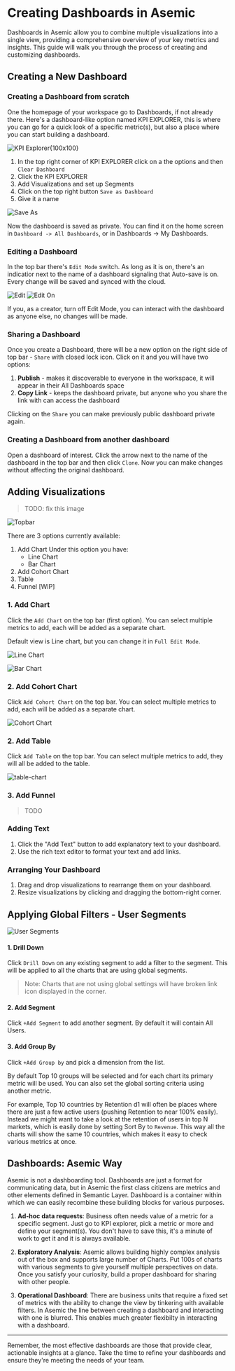 # Creating Dashboards in Asemic

Dashboards in Asemic allow you to combine multiple visualizations into a single view, providing a comprehensive overview of your key metrics and insights. This guide will walk you through the process of creating and customizing dashboards.

## Creating a New Dashboard

### Creating a Dashboard from scratch

One the homepage of your workspace go to Dashboards, if not already there. Here's a dashboard-like option named KPI EXPLORER, this is where you can go for a quick look of a specific metric(s), but also a place where you can start building a dashboard.

![KPI Explorer](../assets/kpi-explorer.png){100x100}

1. In the top right corner of KPI EXPLORER click on a the options and then `Clear Dashboard`
2. Click the KPI EXPLORER
3. Add Visualizations and set up Segments
4. Click on the top right button `Save as Dashboard`
5. Give it a name

![Save As](../assets/save-as-dashboard.png)

Now the dashboard is saved as private. You can find it on the home screen in `Dashboard -> All Dashboards`, or in Dashboards -> My Dashboards.

### Editing a Dashboard

In the top bar there's `Edit Mode` switch. As long as it is on, there's an indicatior next to the name of a dashboard signaling that Auto-save is on. Every change will be saved and synced with the cloud.

![Edit](../assets/edit-switch.png)
![Edit On](../assets/edit-switch-on.png)

If you, as a creator, turn off Edit Mode, you can interact with the dashboard as anyone else, no changes will be made.

### Sharing a Dashboard

Once you create a Dashboard, there will be a new option on the right side of top bar - `Share` with closed lock icon. Click on it and you will have two options:
1. __Publish__ - makes it discoverable to everyone in the workspace, it will appear in their All Dashboards space
2. __Copy Link__ - keeps the dashboard private, but anyone who you share the link with can access the dashboard

Clicking on the `Share` you can make previously public dashboard private again.

### Creating a Dashboard from another dashboard

Open a dashboard of interest. Click the arrow next to the name of the dashboard in the top bar and then click `Clone`. Now you can make changes without affecting the original dashboard.

## Adding Visualizations

> TODO: fix this image

![Topbar](../assets/topbar.png)

There are 3 options currently available:
1. Add Chart
   Under this option you have:
   - Line Chart
   - Bar Chart
2. Add Cohort Chart
3. Table
4. Funnel [WIP]

### 1. Add Chart

Click the `Add Chart` on the top bar (first option). You can select multiple metrics to add, each will be added as a separate chart.

Default view is Line chart, but you can change it in `Full Edit Mode`.

![Line Chart](../assets/line-chart.png)

![Bar Chart](../assets/bar-chart)

### 2. Add Cohort Chart

Click `Add Cohort Chart` on the top bar. You can select multiple metrics to add, each will be added as a separate chart.

![Cohort Chart](../assets/cohort-chart.png)

### 2. Add Table

Click `Add Table` on the top bar. You can select multiple metrics to add, they will all be added to the table.

![table-chart](../assets/table-chart.png)

### 3. Add Funnel

> TODO


### Adding Text

1. Click the "Add Text" button to add explanatory text to your dashboard.
2. Use the rich text editor to format your text and add links.

### Arranging Your Dashboard

1. Drag and drop visualizations to rearrange them on your dashboard.
2. Resize visualizations by clicking and dragging the bottom-right corner.

## Applying Global Filters - User Segments

![User Segments](../assets/user-segments.png)
 
#### 1. Drill Down

Click `Drill Down` on any existing segment to add a filter to the segment. This will be applied to all the charts that are using global segments.

> Note: Charts that are not using global settings will have broken link icon displayed in the corner.

#### 2. Add Segment

Click `+Add Segment` to add another segment. By default it will contain All Users.

#### 3. Add Group By

Click `+Add Group by` and pick a dimension from the list. 

By default Top 10 groups will be selected and for each chart its primary metric will be used. You can also set the global sorting criteria using another metric.

For example, Top 10 countries by Retention d1 will often be places where there are just a few active users (pushing Retention to near 100% easily). Instead we might want to take a look at the retention of users in top N markets, which is easily done by setting Sort By to `Revenue`. This way all the charts will show the same 10 countries, which makes it easy to check various metrics at once.

## Dashboards: Asemic Way

Asemic is not a dashboarding tool. Dashboards are just a format for communicating data, but in Asemic the first class citizens are metrics and other elements defined in Semantic Layer. Dashboard is a container within which we can easily recombine these building blocks for various purposes.

1. **Ad-hoc data requests**: Business often needs value of a metric for a specific segment. Just go to KPI explorer, pick a metric or more and define your segment(s). You don't have to save this, it's a minute of work to get it and it is always available.

2. **Exploratory Analysis**: Asemic allows building highly complex analysis out of the box and supports large number of Charts. Put 100s of charts with various segments to give yourself multiple perspectives on data. Once you satisfy your curiosity, build a proper dashboard for sharing with other people.

3. **Operational Dashboard**: There are business units that require a fixed set of metrics with the ability to change the view by tinkering with available filters. In Asemic the line between creating a dashboard and interacting with one is blurred. This enables much greater flexibilty in interacting with a dashboard.

---
Remember, the most effective dashboards are those that provide clear, actionable insights at a glance. Take the time to refine your dashboards and ensure they're meeting the needs of your team.
